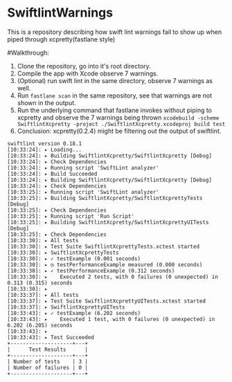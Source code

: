 # SwiftlintWarnings
This is a repository describing how swift lint warnings fail to show up when piped through xcpretty(fastlane style)


#Walkthrough:
1. Clone the repository, go into it's root directory.
2. Compile the app with Xcode observe 7 warnings.
3. (Optional) run swift lint in the same directory, observe 7 warnings as well.
4. Run `fastlane scan` in the same repository, see that warnings are not shown in the output. 
5. Run the underlying command that fastlane invokes without piping to xcpretty and observe the 7 warnings being thrown `xcodebuild -scheme SwiftlintXcpretty -project ./SwiftlintXcpretty.xcodeproj build test`
6. Conclusion: xcpretty(0.2.4) might be filtering out the output of swiftlint.
```fastlane 2.30.1,
swiftlint version 0.18.1
[10:33:24]: ▸ Loading...
[10:33:24]: ▸ Building SwiftlintXcpretty/SwiftlintXcpretty [Debug]
[10:33:24]: ▸ Check Dependencies
[10:33:24]: ▸ Running script 'SwiftLint analyzer'
[10:33:24]: ▸ Build Succeeded
[10:33:24]: ▸ Building SwiftlintXcpretty/SwiftlintXcpretty [Debug]
[10:33:24]: ▸ Check Dependencies
[10:33:25]: ▸ Running script 'SwiftLint analyzer'
[10:33:25]: ▸ Building SwiftlintXcpretty/SwiftlintXcprettyTests [Debug]
[10:33:25]: ▸ Check Dependencies
[10:33:25]: ▸ Running script 'Run Script'
[10:33:25]: ▸ Building SwiftlintXcpretty/SwiftlintXcprettyUITests [Debug]
[10:33:25]: ▸ Check Dependencies
[10:33:30]: ▸ All tests
[10:33:30]: ▸ Test Suite SwiftlintXcprettyTests.xctest started
[10:33:30]: ▸ SwiftlintXcprettyTests
[10:33:30]: ▸ ✓ testExample (0.001 seconds)
[10:33:30]: ▸ ◷ testPerformanceExample measured (0.000 seconds)
[10:33:30]: ▸ ✓ testPerformanceExample (0.312 seconds)
[10:33:30]: ▸ 	 Executed 2 tests, with 0 failures (0 unexpected) in 0.313 (0.315) seconds
[10:33:30]: ▸
[10:33:37]: ▸ All tests
[10:33:37]: ▸ Test Suite SwiftlintXcprettyUITests.xctest started
[10:33:37]: ▸ SwiftlintXcprettyUITests
[10:33:43]: ▸ ✓ testExample (6.202 seconds)
[10:33:43]: ▸ 	 Executed 1 test, with 0 failures (0 unexpected) in 6.202 (6.205) seconds
[10:33:43]: ▸
[10:33:43]: ▸ Test Succeeded
+--------------------+---+
|      Test Results      |
+--------------------+---+
| Number of tests    | 3 |
| Number of failures | 0 |
+--------------------+---+
```

